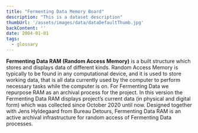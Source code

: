 ```yaml
---
title: "Fermenting Data Memory Board"
description: "This is a dataset description"
thumbUrl: '/assets/images/data/dataDefaultThumb.jpg'
backContent: ''
date: 2004-01-01
tags:
  - glossary
---
```


<b>Fermenting Data RAM (Random Access Memory)</b> is a built structure which stores and displays data of different kinds. Random Access Memory is typically to be found in any computational device, and it is used to store working data, that is all data currently used by the computer to perform necessary tasks while the computer is on. For Fermenting Data we repurpose RAM as an archival process for the project. In this version the Fermenting Data RAM displays project’s current data (in physical and digital form) which was collected since October 2020 until now. Designed together with Jens Hyldegaard from Bureau Detours, Fermenting Data RAM is an active archival infrastructure for random access of Fermenting Data processes. 